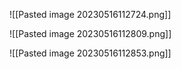 ![[Pasted image 20230516112724.png]]

![[Pasted image 20230516112809.png]]

![[Pasted image 20230516112853.png]]

